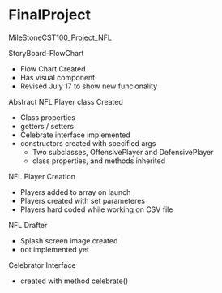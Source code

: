 # FinalProject
MileStoneCST100_Project_NFL


StoryBoard-FlowChart
  - Flow Chart Created 
  - Has visual component 
  - Revised July 17 to show new funcionality

Abstract NFL Player class Created 
  - Class properties 
  - getters / setters 
  - Celebrate interface implemented 
  - constructors created with specified args 
      - Two subclasses, OffensivePlayer and DefensivePlayer 
      - class properties, and methods inherited 

NFL Player Creation 
  - Players added to array on launch 
  - Players created with set parameteres 
  - Players hard coded while working on CSV file 
  
NFL Drafter 
  - Splash screen image created 
  - not implemented yet 
  
Celebrator Interface 
  - created with method celebrate()


